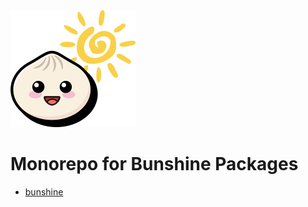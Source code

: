<img alt="Bunshine Logo" src="https://github.com/kensnyder/bunshine/raw/main/packages/bunshine/assets/bunshine-logo.png?v=a" width="200" height="187" />

# Monorepo for Bunshine Packages

- [bunshine](./packages/bunshine/README.md)
